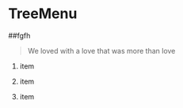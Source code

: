 TreeMenu
========
##fgfh
> We loved with a love that was more than love
1. item
2. item

3. item
<?php
	echo "";






